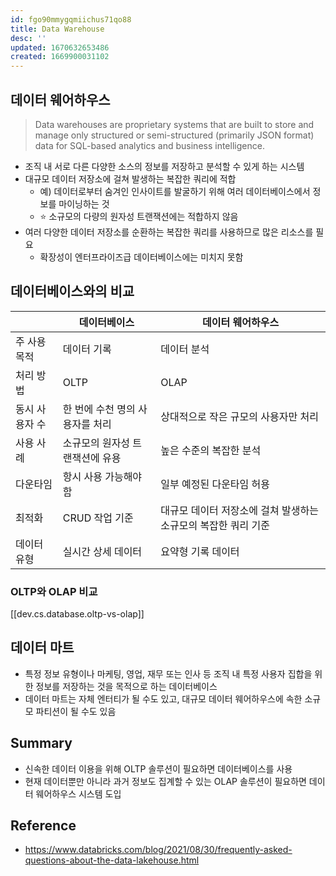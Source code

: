 ```yaml
---
id: fgo90mmygqmiichus71qo88
title: Data Warehouse
desc: ''
updated: 1670632653486
created: 1669900031102
---
```


## 데이터 웨어하우스
> Data warehouses are proprietary systems that are built to store and manage only structured or semi-structured (primarily JSON format) data for SQL-based analytics and business intelligence. 

- 조직 내 서로 다른 다양한 소스의 정보를 저장하고 분석할 수 있게 하는 시스템
- 대규모 데이터 저장소에 걸쳐 발생하는 복잡한 쿼리에 적합<br>
    - 예) 데이터로부터 숨겨인 인사이트를 발굴하기 위해 여러 데이터베이스에서 정보를 마이닝하는 것
    - ⭐️ 소규모의 다량의 원자성 트랜잭션에는 적합하지 않음
- 여러 다양한 데이터 저장소를 순환하는 복잡한 쿼리를 사용하므로 많은 리소스를 필요<br>
    - 확장성이 엔터프라이즈급 데이터베이스에는 미치지 못함

## 데이터베이스와의 비교
|     | **데이터베이스**    |	**데이터 웨어하우스**
  -- |-------------|----------------
주 사용 목적	| 데이터 기록	|데이터 분석
처리 방법	|OLTP	|OLAP
동시 사용자 수	|한 번에 수천 명의 사용자를 처리	|상대적으로 작은 규모의 사용자만 처리
사용 사례	|소규모의 원자성 트랜잭션에 유용	|높은 수준의 복잡한 분석
다운타임	|항시 사용 가능해야 함	|일부 예정된 다운타임 허용
최적화	|CRUD 작업 기준	|대규모 데이터 저장소에 걸쳐 발생하는 소규모의 복잡한 쿼리 기준
데이터 유형	|실시간 상세 데이터	|요약형 기록 데이터

### OLTP와 OLAP 비교
[[dev.cs.database.oltp-vs-olap]]

## 데이터 마트
- 특정 정보 유형이나 마케팅, 영업, 재무 또는 인사 등 조직 내 특정 사용자 집합을 위한 정보를 저장하는 것을 목적으로 하는 데이터베이스
- 데이터 마트는 자체 엔터티가 될 수도 있고, 대규모 데이터 웨어하우스에 속한 소규모 파티션이 될 수도 있음

## Summary
- 신속한 데이터 이용을 위해 OLTP 솔루션이 필요하면 데이터베이스를 사용
- 현재 데이터뿐만 아니라 과거 정보도 집계할 수 있는 OLAP 솔루션이 필요하면 데이터 웨어하우스 시스템 도입

## Reference
- https://www.databricks.com/blog/2021/08/30/frequently-asked-questions-about-the-data-lakehouse.html